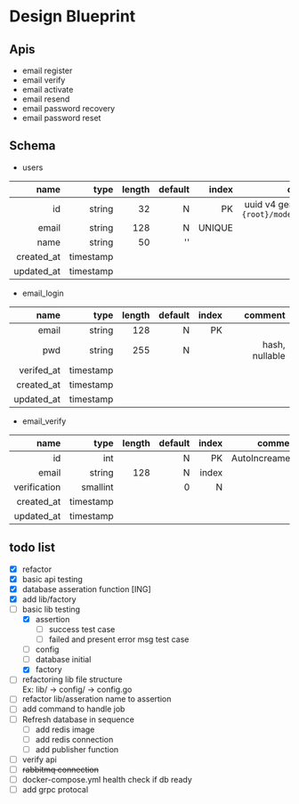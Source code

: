 # Design Blueprint

## Apis

* email register
* email verify
* email activate
* email resend
* email password recovery
* email password reset

## Schema

* users

|name|type|length|default|index|comment|
|---:|---:|---:|---:|---:|---:|
|id|string|32|N|PK|uuid v4 generate by `{root}/models/users`|
|email|string|128|N|UNIQUE||
|name|string|50|''|||
|created_at|timestamp|||||
|updated_at|timestamp|||||

* email_login

|name|type|length|default|index|comment|
|---:|---:|---:|---:|---:|---:|
|email|string|128|N|PK||
|pwd|string|255|N||hash, nullable|
|verifed_at|timestamp|||||
|created_at|timestamp|||||
|updated_at|timestamp|||||

* email_verify

|name|type|length|default|index|comment|
|---:|---:|---:|---:|---:|---:|
|id|int||N|PK|AutoIncreament|
|email|string|128|N|index||
|verification|smallint||0|N||0:未驗證, 1:已驗證|
|created_at|timestamp|||||
|updated_at|timestamp|||||

## todo list
* [x] refactor
* [x] basic api testing
* [x] database asseration function [ING] 
* [x] add lib/factory 
* [ ] basic lib testing
    * [x] assertion
        * [ ] success test case
        * [ ] failed and present error msg test case 
    * [ ] config
    * [ ] database initial
    * [x] factory
* [ ] refactoring lib file structure  
    Ex: lib/ -> config/ -> config.go
* [ ] refactor lib/asseration name to assertion
* [ ] add command to handle job
* [ ] Refresh database in sequence
    - [ ] add redis image
    - [ ] add redis connection
    - [ ] add publisher function
* [ ] verify api
* [ ] ~~rabbitmq connection~~ 
* [ ] docker-compose.yml health check if db ready
* [ ] add grpc protocal
